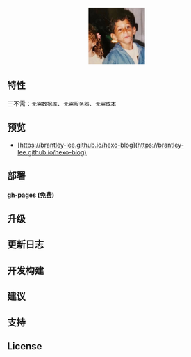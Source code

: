 <p align="center">
  <a>
    <img src="source/img/logo.png" width="130" />
  </a>
</p>

## 特性

三不需：`无需数据库`、`无需服务器`、`无需成本`

## 预览

- [https://brantley-lee.github.io/hexo-blog](https://brantley-lee.github.io/hexo-blog)

## 部署

#### gh-pages (免费)


## 升级

## 更新日志

## 开发构建

## 建议

## 支持

## License
